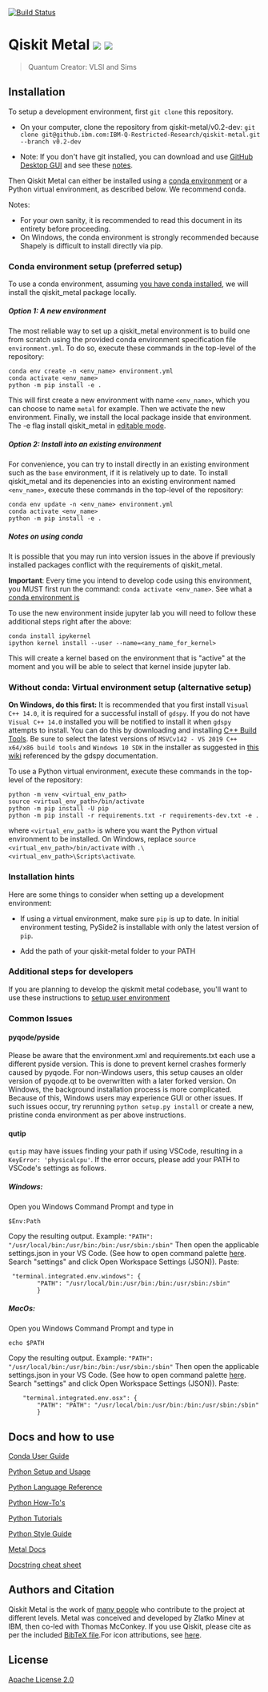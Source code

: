 ﻿﻿﻿﻿﻿﻿﻿﻿﻿﻿﻿﻿﻿﻿﻿﻿﻿﻿﻿﻿﻿﻿[![Build Status](https://travis.ibm.com/IBM-Q-Restricted-Research/qiskit-metal.svg?token=p3Ak3Pz4fK3rsU99vhd2&branch=v0.2-dev)](https://travis.ibm.com/IBM-Q-Restricted-Research/qiskit-metal)

# Qiskit Metal [![](https://badges.frapsoft.com/os/v1/open-source.png?v=103)](https://github.com/zlatko-minev/pyEPR) [![](https://cdn.rawgit.com/sindresorhus/awesome/d7305f38d29fed78fa85652e3a63e154dd8e8829/media/badge.svg)](https://github.com/zlatko-minev/pyEPR)
>  Quantum Creator: VLSI and Sims

## Installation

To setup a development environment, first `git clone` this repository.

* On your computer, clone the repository from qiskit-metal/v0.2-dev:
`git clone git@github.ibm.com:IBM-Q-Restricted-Research/qiskit-metal.git --branch v0.2-dev`

* Note: If you don't have git installed, you can download and use [GitHub Desktop GUI](https://desktop.github.com/) and see these [notes](https://help.github.com/en/desktop/contributing-to-projects/cloning-a-repository-from-github-to-github-desktop).

Then Qiskit Metal can either be installed using a [conda environment](https://docs.conda.io/en/latest/miniconda.html) or a Python virtual environment, as described below. We recommend conda.

Notes:

* For your own sanity, it is recommended to read this document in its entirety before proceeding.
* On Windows, the conda environment is strongly recommended because Shapely is difficult to install directly via pip.

### Conda environment setup (preferred setup)

To use a conda environment, assuming [you have conda installed](https://docs.conda.io/projects/conda/en/latest/user-guide/install/), we will install the qiskit_metal package locally.

##### Option 1: A new environment

The most reliable way to set up a qiskit_metal environment is to build one from scratch using the provided conda environment specification file `environment.yml`.
To do so, execute these commands in the top-level of the repository:

```
conda env create -n <env_name> environment.yml
conda activate <env_name>
python -m pip install -e .
```

This will first create a new environment with name `<env_name>`, which you can choose to name `metal` for example.
Then we activate the new environment.
Finally, we install the local package inside that environment.
The -e flag install qiskit\_metal in [editable mode](https://pip.pypa.io/en/stable/reference/pip_install/#cmdoption-e).

##### Option 2: Install into an existing environment

For convenience, you can try to install directly in an existing environment such as the `base` environment, if it is relatively up to date.
To install qiskit_metal and its depenencies into an existing environment named `<env_name>`, execute these commands in the top-level of the repository:

```
conda env update -n <env_name> environment.yml
conda activate <env_name>
python -m pip install -e .
```

##### Notes on using conda

It is possible that you may run into version issues in the above if previously installed packages conflict with the requirements of qiskit_metal.

**Important**: Every time you intend to develop code using this environment, you MUST first run the command: `conda activate <env_name>`.  See what a [conda environment is](https://docs.conda.io/projects/conda/en/latest/user-guide/tasks/manage-environments.html)

To use the new environment inside jupyter lab you will need to follow these additional steps right after the above:

```
conda install ipykernel
ipython kernel install --user --name=<any_name_for_kernel>
```

This will create a kernel based on the environment that is "active" at the moment and you will be able to select that kernel inside jupyter lab.

### Without conda: Virtual environment setup (alternative setup)

**On Windows, do this first:** It is recommended that you first install `Visual C++ 14.0`, it is required for a successful install of `gdspy`.
If you do not have `Visual C++ 14.0` installed you will be notified to install it when `gdspy` attempts to install.
You can do this by downloading and installing [C++ Build Tools](https://visualstudio.microsoft.com/visual-cpp-build-tools/).
Be sure to select the latest versions of `MSVCv142 - VS 2019 C++ x64/x86 build tools` and `Windows 10 SDK` in the installer as suggested in [this wiki](https://wiki.python.org/moin/WindowsCompilers) referenced by the gdspy documentation.

To use a Python virtual environment, execute these commands in the top-level of the repository:

```
python -m venv <virtual_env_path>
source <virtual_env_path>/bin/activate
python -m pip install -U pip
python -m pip install -r requirements.txt -r requirements-dev.txt -e .
```

where `<virtual_env_path>` is where you want the Python virtual environment to be installed.
On Windows, replace `source <virtual_env_path>/bin/activate` with `.\<virtual_env_path>\Scripts\activate`.


### Installation hints

Here are some things to consider when setting up a development environment:

* If using a virtual environment, make sure `pip` is up to date. In initial environment testing, PySide2 is installable with only the latest version of `pip`.

* Add the path of your qiskit-metal folder to your PATH


### Additional steps for developers
If you are planning to develop the qiskmit metal codebase, you'll want to use these instructions to [setup user environment](/docs/NEW_DEVELOPER_SETUP.md)


### Common Issues

#### pyqode/pyside
Please be aware that the environment.xml and requirements.txt each use a different pyside version. This is done to prevent kernel crashes formerly caused by pyqode. For non-Windows users, this setup causes an older version of pyqode.qt to be overwritten with a later forked version. On Windows, the background installation process is more complicated. Because of this, Windows users may experience GUI or other issues. If such issues occur, try rerunning `python setup.py install` or create a new, pristine conda environment as per above instructions.
#### qutip
`qutip` may have issues finding your path if using VSCode, resulting in a `KeyError: 'physicalcpu'`. If the error occurs, please add your PATH to VSCode's settings as follows.


 ##### Windows:
 Open you Windows Command Prompt and type in
 ```
 $Env:Path
 ```
Copy the resulting output. Example: `"PATH": "/usr/local/bin:/usr/bin:/bin:/usr/sbin:/sbin"`
Then open the applicable settings.json in your VS Code. (See how to open command palette [here](https://code.visualstudio.com/docs/getstarted/tips-and-tricks). Search "settings" and click Open Workspace Settings (JSON)). Paste:
```
 "terminal.integrated.env.windows": {
        "PATH": "/usr/local/bin:/usr/bin:/bin:/usr/sbin:/sbin"
        }
```

##### MacOs:
 Open you Windows Command Prompt and type in
 ```
echo $PATH
 ```
Copy the resulting output. Example: `"PATH": "/usr/local/bin:/usr/bin:/bin:/usr/sbin:/sbin"`
Then open the applicable settings.json in your VS Code. (See how to open command palette [here](https://code.visualstudio.com/docs/getstarted/tips-and-tricks). Search "settings" and click Open Workspace Settings (JSON)). Paste:
```
    "terminal.integrated.env.osx": {
        "PATH": "PATH": "/usr/local/bin:/usr/bin:/bin:/usr/sbin:/sbin"
        }
```

## Docs and how to use

[Conda User Guide](https://docs.conda.io/projects/conda/en/latest/user-guide/tasks/manage-environments.html)

[Python Setup and Usage](https://docs.python.org/3/using/)

[Python Language Reference](https://docs.python.org/3/reference/index.html)

[Python How-To's](https://docs.python.org/3/howto/index.html)

[Python Tutorials](https://docs.python.org/3/tutorial/index.html)

[Python Style Guide](https://www.python.org/dev/peps/pep-0008/)

[Metal Docs](/docs)

[Docstring cheat sheet](/docs/docstring_cheat_sheet.md)


## Authors and Citation

Qiskit Metal is the work of [many people](https://github.com/Qiskit/qiskit-metal/pulse/monthly) who contribute to the project at different levels. Metal was conceived and developed by Zlatko Minev at IBM, then co-led with Thomas McConkey. If you use Qiskit, please cite as per the included [BibTeX file](https://github.com/Qiskit/qiskit/blob/master/Qiskit.bib).For icon attributions, see [here](/qiskit_metal/_gui/_imgs/icon_attributions.txt).


## License

[Apache License 2.0](LICENSE.txt)
